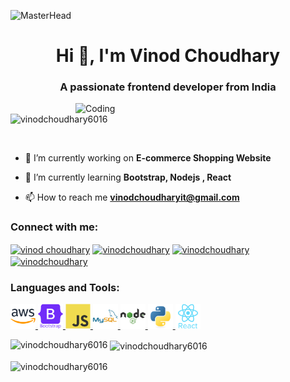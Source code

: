 ![MasterHead](https://user-images.githubusercontent.com/10498744/210012254-234538ff-d198-48aa-8964-37e6fd45d227.gif)
<h1 align="center">Hi 👋, I'm Vinod Choudhary</h1>
<h3 align="center">A passionate frontend developer from India</h3>

<img align="right" alt="Coding" width="400" src="https://cdn.dribbble.com/users/1162077/screenshots/3848914/programmer.gif">

<p align="left"> <img src="https://komarev.com/ghpvc/?username=vinodchoudhary6016&label=Profile%20views&color=0e75b6&style=flat" alt="vinodchoudhary6016" /> </p>

<p align="left"> <a href="https://twitter.com/" target="blank"><img src="https://img.shields.io/twitter/follow/?logo=twitter&style=for-the-badge" alt="" /></a> </p>

- 🔭 I’m currently working on **E-commerce Shopping Website**

- 🌱 I’m currently learning **Bootstrap, Nodejs , React**

- 📫 How to reach me **vinodchoudharyit@gmail.com**

<h3 align="left">Connect with me:</h3>
<p align="left">
<a href="https://linkedin.com/in/vinod choudhary" target="blank"><img align="center" src="https://raw.githubusercontent.com/rahuldkjain/github-profile-readme-generator/master/src/images/icons/Social/linked-in-alt.svg" alt="vinod choudhary" height="30" width="40" /></a>
<a href="https://www.codechef.com/users/vinodchoudhary" target="blank"><img align="center" src="https://cdn.jsdelivr.net/npm/simple-icons@3.1.0/icons/codechef.svg" alt="vinodchoudhary" height="30" width="40" /></a>
<a href="https://auth.geeksforgeeks.org/user/vinodchoudhary" target="blank"><img align="center" src="https://raw.githubusercontent.com/rahuldkjain/github-profile-readme-generator/master/src/images/icons/Social/geeks-for-geeks.svg" alt="vinodchoudhary" height="30" width="40" /></a>
<a href="https://www.topcoder.com/members/vinodchoudhary" target="blank"><img align="center" src="https://raw.githubusercontent.com/rahuldkjain/github-profile-readme-generator/master/src/images/icons/Social/topcoder.svg" alt="vinodchoudhary" height="30" width="40" /></a>
</p>

<h3 align="left">Languages and Tools:</h3>
<p align="left"> <a href="https://aws.amazon.com" target="_blank" rel="noreferrer"> <img src="https://raw.githubusercontent.com/devicons/devicon/master/icons/amazonwebservices/amazonwebservices-original-wordmark.svg" alt="aws" width="40" height="40"/> </a> <a href="https://getbootstrap.com" target="_blank" rel="noreferrer"> <img src="https://raw.githubusercontent.com/devicons/devicon/master/icons/bootstrap/bootstrap-plain-wordmark.svg" alt="bootstrap" width="40" height="40"/> </a> <a href="https://developer.mozilla.org/en-US/docs/Web/JavaScript" target="_blank" rel="noreferrer"> <img src="https://raw.githubusercontent.com/devicons/devicon/master/icons/javascript/javascript-original.svg" alt="javascript" width="40" height="40"/> </a> <a href="https://www.mysql.com/" target="_blank" rel="noreferrer"> <img src="https://raw.githubusercontent.com/devicons/devicon/master/icons/mysql/mysql-original-wordmark.svg" alt="mysql" width="40" height="40"/> </a> <a href="https://nodejs.org" target="_blank" rel="noreferrer"> <img src="https://raw.githubusercontent.com/devicons/devicon/master/icons/nodejs/nodejs-original-wordmark.svg" alt="nodejs" width="40" height="40"/> </a> <a href="https://www.python.org" target="_blank" rel="noreferrer"> <img src="https://raw.githubusercontent.com/devicons/devicon/master/icons/python/python-original.svg" alt="python" width="40" height="40"/> </a> <a href="https://reactjs.org/" target="_blank" rel="noreferrer"> <img src="https://raw.githubusercontent.com/devicons/devicon/master/icons/react/react-original-wordmark.svg" alt="react" width="40" height="40"/> </a> </p>

<p><img align="left" src="https://github-readme-stats.vercel.app/api/top-langs?username=vinodchoudhary6016&show_icons=true&locale=en&layout=compact" alt="vinodchoudhary6016" /></p>

<p>&nbsp;<img align="center" src="https://github-readme-stats.vercel.app/api?username=vinodchoudhary6016&show_icons=true&locale=en" alt="vinodchoudhary6016" /></p>

<p><img align="center" src="https://github-readme-streak-stats.herokuapp.com/?user=vinodchoudhary6016&" alt="vinodchoudhary6016" /></p>
